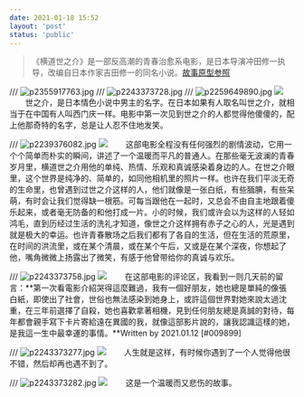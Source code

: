 ```yaml
---
date: 2021-01-18 15:52
layout: 'post'
status: 'public'
---
```

<audio src="https://inz.oss-cn-beijing.aliyuncs.com/Audios/128kbit/%E8%99%B9%20-%20JINBAO.mp3" autoplay loop></audio>

>  《横道世之介》是一部反高潮的青春治愈系电影，是日本导演冲田修一执导，改编自日本作家吉田修一的同名小说。[故事原型参照](https://zh.wikipedia.org/wiki/%E6%96%B0%E5%A4%A7%E4%B9%85%E4%BF%9D%E7%AB%99%E4%B9%98%E5%AE%A2%E5%A2%AE%E8%BB%8C%E4%BA%8B%E6%95%85)

/// ![p2355917763.jpg](https://i.loli.net/2021/03/01/s5v2W9rXcBdObPm.jpg)
/// ![p2243373728.jpg](https://i.loli.net/2021/03/01/34CkBdZmthT57Js.jpg)
/// ![p2259649890.jpg](https://i.loli.net/2021/03/01/UHIZVo5RpdFgJES.png)
![](https://inz.oss-cn-beijing.aliyuncs.com/Images/Yonosuke/UHIZVo5RpdFgJES.png)
&emsp;&emsp;世之介，是日本情色小说中男主的名字。在日本如果有人取名叫世之介，就相当于在中国有人叫西门庆一样。电影中第一次见到世之介的人都觉得他傻傻的，配上他那奇特的名字，总是让人忍不住地发笑。

/// ![p2239376082.jpg](https://i.loli.net/2021/03/01/npFU9mzPSy5H6sG.jpg)
![](https://inz.oss-cn-beijing.aliyuncs.com/Images/Yonosuke/npFU9mzPSy5H6sG.jpg)
&emsp;&emsp;这部电影全程没有任何强烈的剧情波动，它用一个个简单而朴实的瞬间，讲述了一个温暖而平凡的普通人。在那些毫无波澜的青春岁月里，横道世之介用他的单纯、热情、乐观和真诚感染着身边的人。在世之介眼里，这个世界是纯净的、简单的，如同他相机里的照片一样。也许在我们平淡无奇的生命里，也曾遇到过世之介这样的人，他们就像是一张白纸，有些腼腆，有些呆萌，有时会让我们觉得缺一根筋。可每当跟他在一起时，又总会不由自主地跟着傻乐起来，或者毫无防备的和他打成一片。小的时候，我们或许会以为这样的人轻如鸿毛，直到历经过生活的洗礼才知道，像世之介这样拥有赤子之心的人，光是遇到就是极大的幸运。也许青春散场之后我们都有了各自的生活，但在生活的荒原里，在时间的洪流里，或在某个清晨，或在某个午后，又或是在某个深夜，你想起了他，嘴角微微上扬露出了微笑，有感于他曾带给你的真诚与欢乐。

/// ![p2243373758.jpg](https://i.loli.net/2021/03/01/5d6ELUAau7cmsCO.jpg)
![](https://inz.oss-cn-beijing.aliyuncs.com/Images/Yonosuke/5d6ELUAau7cmsCO.jpg)
&emsp;&emsp;在这部电影的评论区，我看到一则几天前的留言：**第一次看電影介紹哭得這麼難過，我有一個好朋友，她也總是單純的像張白紙，即使出了社會，世俗也無法感染到她身上，或許這個世界對她來說太過沈重，在三年前選擇了自殺，她也喜歡拿著相機，見到任何朋友總是真誠的對待，每年都會親手寫下卡片寄給遠在異國的我，就像這部影片說的，讓我認識這樣的她，是我這一生中最幸運的事情。**Written by 2021.01.12 [#009899]

/// ![p2243373277.jpg](https://i.loli.net/2021/03/01/a24FkPhVbXD1AYc.jpg)
![](https://inz.oss-cn-beijing.aliyuncs.com/Images/Yonosuke/a24FkPhVbXD1AYc.jpg)
&emsp;&emsp;人生就是这样，有时候你遇到了一个人觉得他很不错，然后却再也遇不到了。

/// ![p2243373282.jpg](https://i.loli.net/2021/03/01/XwlfM3ZN6HuGom2.jpg)
![](https://inz.oss-cn-beijing.aliyuncs.com/Images/Yonosuke/XwlfM3ZN6HuGom2.jpg)
&emsp;&emsp;这是一个温暖而又悲伤的故事。
